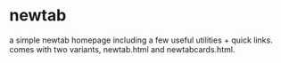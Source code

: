 # newtab
a simple newtab homepage including a few useful utilities + quick links. comes with two variants, newtab.html and newtabcards.html.
